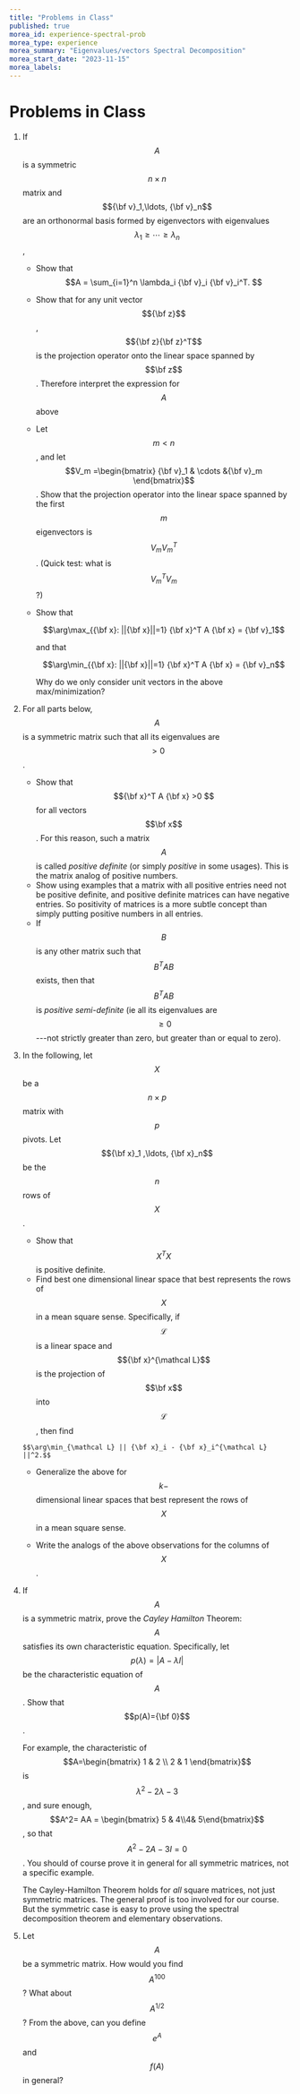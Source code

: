 ```yaml
---
title: "Problems in Class"
published: true
morea_id: experience-spectral-prob
morea_type: experience
morea_summary: "Eigenvalues/vectors Spectral Decomposition"
morea_start_date: "2023-11-15"
morea_labels:
---
```


# Problems in Class

1. If $$A$$ is a symmetric $$n\times n$$ matrix and $${\bf v}_1,\ldots, {\bf v}_n$$ are an orthonormal basis formed by eigenvectors with eigenvalues $$\lambda_1\ge \cdots \ge \lambda_n$$,
   * Show that $$A = \sum_{i=1}^n \lambda_i {\bf v}_i {\bf v}_i^T. $$
   * Show that for any unit vector $${\bf z}$$, $${\bf z}{\bf z}^T$$
     is the projection operator onto the linear space spanned by $$\bf
     z$$. Therefore interpret the expression for $$A$$ above
   * Let $$m< n$$, and let $$V_m =\begin{bmatrix} {\bf v}_1 & \cdots
     &{\bf v}_m \end{bmatrix}$$. Show that the projection operator
     into the linear space spanned by the first $$m$$ eigenvectors is
     $$V_m V_m^T$$. (Quick test: what is $$V_m^T V_m$$?)
   * Show that 
   
	   $$\arg\max_{{\bf x}: ||{\bf x}||=1} {\bf x}^T A {\bf x} = {\bf v}_1$$
	   
     and that
	 
       $$\arg\min_{{\bf x}: ||{\bf x}||=1} {\bf x}^T A {\bf x} = {\bf v}_n$$

	  Why do we only consider unit vectors in the above max/minimization?
	  
2. For all parts below, $$A$$ is a symmetric matrix such that all its
   eigenvalues are $$> 0$$.
	* Show that $${\bf x}^T A {\bf x} >0 $$ for all vectors $$\bf
	  x$$. For this reason, such a matrix $$A$$ is called _positive
	  definite_ (or simply _positive_ in some usages). This is the
	  matrix analog of positive numbers.
    * Show using examples that a matrix with all positive entries need
      not be positive definite, and positive definite matrices can
      have negative entries. So positivity of matrices is a more
      subtle concept than simply putting positive numbers in all
      entries.
	* If $$B$$ is any other matrix such that $$B^T A B$$ exists, then
	   that $$B^T A B$$ is _positive semi-definite_ (ie all its
	   eigenvalues are $$\ge 0$$---not strictly greater than zero, but
	   greater than or equal to zero).
	  
3. In the following, let $$X$$ be a $$n\times p$$ matrix with $$p$$ pivots.
	 Let $${\bf x}_1 ,\ldots, {\bf x}_n$$ be the $$n$$ rows of $$X$$.
	  * Show that $$X^TX$$ is positive definite. 
	  * Find best one dimensional linear space that best represents
        the rows of $$X$$ in a mean square sense. Specifically, if
        $$\mathcal L$$ is a linear space and $${\bf x}^{\mathcal L}$$
        is the projection of $$\bf x$$ into $$\mathcal L$$, then find
				
	   $$\arg\min_{\mathcal L} || {\bf x}_i - {\bf x}_i^{\mathcal L} ||^2.$$
	   
	  * Generalize the above for $$k-$$dimensional linear spaces that
        best represent the rows of $$X$$ in a mean square sense.
	  
	  * Write the analogs of the above observations for the columns of $$X$$.
	  
	  
4. If $$A$$ is a symmetric matrix, prove the _Cayley Hamilton_ Theorem: 
	 $$A$$ satisfies its own characteristic equation. Specifically, let 
	 $$p(\lambda) = | A- \lambda I |$$ be the characteristic equation of $$A$$.
	 Show that $$p(A)={\bf 0}$$. 
	 
	 For example, the characteristic of $$A=\begin{bmatrix} 1 & 2 \\ 2
     & 1 \end{bmatrix}$$ is $$\lambda^2 - 2\lambda -3$$, and sure
     enough, $$A^2= AA = \begin{bmatrix} 5 & 4\\4& 5\end{bmatrix}$$,
     so that $$A^2 - 2A -3I =0$$. You should of course prove it in
     general for all symmetric matrices, not a specific example.
      
     The Cayley-Hamilton Theorem holds for _all_ square matrices, not
     just symmetric matrices. The general proof is too involved for
     our course. But the symmetric case is easy to prove using the
     spectral decomposition theorem and elementary observations.
	 
5. Let $$A$$ be a symmetric matrix. How would you find $$A^100$$? What
   about $$A^{1/2}$$? From the above, can you define $$e^A$$ and
   $$f(A)$$ in general?



